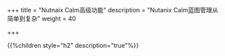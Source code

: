 +++
title = "Nutnaix Calm高级功能"
description = "Nutanix Calm蓝图管理从简单到复杂"
weight = 40

+++

{{%children style="h2" description="true"%}}


